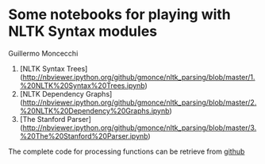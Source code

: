 Some notebooks for playing with NLTK Syntax modules
===================================================

Guillermo Moncecchi

1. [NLTK Syntax Trees] (http://nbviewer.ipython.org/github/gmonce/nltk_parsing/blob/master/1.%20NLTK%20Syntax%20Trees.ipynb)
2. [NLTK Dependency Graphs] (http://nbviewer.ipython.org/github/gmonce/nltk_parsing/blob/master/2.%20NLTK%20Dependency%20Graphs.ipynb)
3. [The Stanford Parser] (http://nbviewer.ipython.org/github/gmonce/nltk_parsing/blob/master/3.%20The%20Stanford%20Parser.ipynb)


The complete code for processing functions can be retrieve from [github](https://github.com/gmonce/pln_inco)

